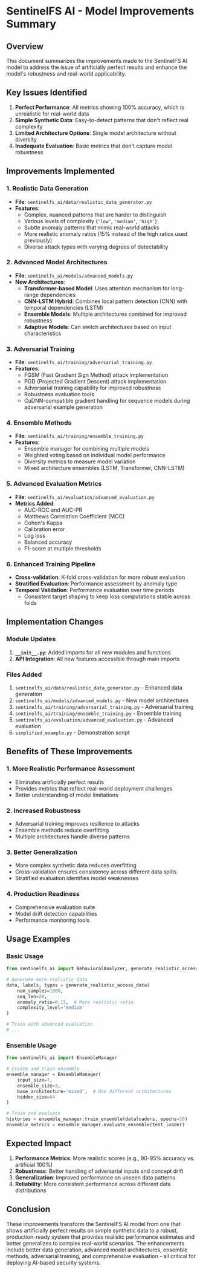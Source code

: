 # SentinelFS AI - Model Improvements Summary

## Overview
This document summarizes the improvements made to the SentinelFS AI model to address the issue of artificially perfect results and enhance the model's robustness and real-world applicability.

## Key Issues Identified
1. **Perfect Performance**: All metrics showing 100% accuracy, which is unrealistic for real-world data
2. **Simple Synthetic Data**: Easy-to-detect patterns that don't reflect real complexity
3. **Limited Architecture Options**: Single model architecture without diversity
4. **Inadequate Evaluation**: Basic metrics that don't capture model robustness

## Improvements Implemented

### 1. Realistic Data Generation
- **File**: `sentinelfs_ai/data/realistic_data_generator.py`
- **Features**:
  - Complex, nuanced patterns that are harder to distinguish
  - Various levels of complexity (`'low'`, `'medium'`, `'high'`)
  - Subtle anomaly patterns that mimic real-world attacks
  - More realistic anomaly ratios (15% instead of the high ratios used previously)
  - Diverse attack types with varying degrees of detectability

### 2. Advanced Model Architectures
- **File**: `sentinelfs_ai/models/advanced_models.py`
- **New Architectures**:
  - **Transformer-based Model**: Uses attention mechanism for long-range dependencies
  - **CNN-LSTM Hybrid**: Combines local pattern detection (CNN) with temporal dependencies (LSTM)
  - **Ensemble Models**: Multiple architectures combined for improved robustness
  - **Adaptive Models**: Can switch architectures based on input characteristics

### 3. Adversarial Training
- **File**: `sentinelfs_ai/training/adversarial_training.py`
- **Features**:
  - FGSM (Fast Gradient Sign Method) attack implementation
  - PGD (Projected Gradient Descent) attack implementation
  - Adversarial training capability for improved robustness
  - Robustness evaluation tools
  - CuDNN-compatible gradient handling for sequence models during adversarial example generation

### 4. Ensemble Methods
- **File**: `sentinelfs_ai/training/ensemble_training.py`
- **Features**:
  - Ensemble manager for combining multiple models
  - Weighted voting based on individual model performance
  - Diversity metrics to measure model variation
  - Mixed architecture ensembles (LSTM, Transformer, CNN-LSTM)

### 5. Advanced Evaluation Metrics
- **File**: `sentinelfs_ai/evaluation/advanced_evaluation.py`
- **Metrics Added**:
  - AUC-ROC and AUC-PR
  - Matthews Correlation Coefficient (MCC)
  - Cohen's Kappa
  - Calibration error
  - Log loss
  - Balanced accuracy
  - F1-score at multiple thresholds

### 6. Enhanced Training Pipeline
- **Cross-validation**: K-fold cross-validation for more robust evaluation
- **Stratified Evaluation**: Performance assessment by anomaly type
- **Temporal Validation**: Performance evaluation over time periods
  - Consistent target shaping to keep loss computations stable across folds

## Implementation Changes

### Module Updates
1. **`__init__.py`**: Added imports for all new modules and functions
2. **API Integration**: All new features accessible through main imports

### Files Added
1. `sentinelfs_ai/data/realistic_data_generator.py` - Enhanced data generation
2. `sentinelfs_ai/models/advanced_models.py` - New model architectures
3. `sentinelfs_ai/training/adversarial_training.py` - Adversarial training
4. `sentinelfs_ai/training/ensemble_training.py` - Ensemble training
5. `sentinelfs_ai/evaluation/advanced_evaluation.py` - Advanced evaluation
6. `simplified_example.py` - Demonstration script

## Benefits of These Improvements

### 1. More Realistic Performance Assessment
- Eliminates artificially perfect results
- Provides metrics that reflect real-world deployment challenges
- Better understanding of model limitations

### 2. Increased Robustness
- Adversarial training improves resilience to attacks
- Ensemble methods reduce overfitting
- Multiple architectures handle diverse patterns

### 3. Better Generalization
- More complex synthetic data reduces overfitting
- Cross-validation ensures consistency across different data splits
- Stratified evaluation identifies model weaknesses

### 4. Production Readiness
- Comprehensive evaluation suite
- Model drift detection capabilities
- Performance monitoring tools

## Usage Examples

### Basic Usage
```python
from sentinelfs_ai import BehavioralAnalyzer, generate_realistic_access_data, train_model

# Generate more realistic data
data, labels, types = generate_realistic_access_data(
    num_samples=1000,
    seq_len=20,
    anomaly_ratio=0.15,  # More realistic ratio
    complexity_level='medium'
)

# Train with advanced evaluation
# ...
```

### Ensemble Usage
```python
from sentinelfs_ai import EnsembleManager

# Create and train ensemble
ensemble_manager = EnsembleManager(
    input_size=7,
    ensemble_size=3,
    base_architecture='mixed',  # Use different architectures
    hidden_size=64
)

# Train and evaluate
histories = ensemble_manager.train_ensemble(dataloaders, epochs=20)
ensemble_metrics = ensemble_manager.evaluate_ensemble(test_loader)
```

## Expected Impact

1. **Performance Metrics**: More realistic scores (e.g., 90-95% accuracy vs. artificial 100%)
2. **Robustness**: Better handling of adversarial inputs and concept drift
3. **Generalization**: Improved performance on unseen data patterns
4. **Reliability**: More consistent performance across different data distributions

## Conclusion

These improvements transform the SentinelFS AI model from one that shows artificially perfect results on simple synthetic data to a robust, production-ready system that provides realistic performance estimates and better generalizes to complex real-world scenarios. The enhancements include better data generation, advanced model architectures, ensemble methods, adversarial training, and comprehensive evaluation - all critical for deploying AI-based security systems.